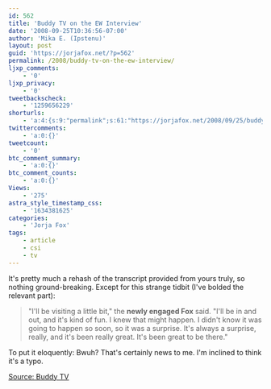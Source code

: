 ```yaml
---
id: 562
title: 'Buddy TV on the EW Interview'
date: '2008-09-25T10:36:56-07:00'
author: 'Mika E. (Ipstenu)'
layout: post
guid: 'https://jorjafox.net/?p=562'
permalink: /2008/buddy-tv-on-the-ew-interview/
ljxp_comments:
    - '0'
ljxp_privacy:
    - '0'
tweetbackscheck:
    - '1259656229'
shorturls:
    - 'a:4:{s:9:"permalink";s:61:"https://jorjafox.net/2008/09/25/buddy-tv-on-the-ew-interview/";s:7:"tinyurl";s:25:"http://tinyurl.com/lrumdw";s:4:"isgd";s:18:"http://is.gd/52VYQ";s:5:"bitly";s:20:"http://bit.ly/7ZmutZ";}'
twittercomments:
    - 'a:0:{}'
tweetcount:
    - '0'
btc_comment_summary:
    - 'a:0:{}'
btc_comment_counts:
    - 'a:0:{}'
Views:
    - '275'
astra_style_timestamp_css:
    - '1634381625'
categories:
    - 'Jorja Fox'
tags:
    - article
    - csi
    - tv
---
```


It's pretty much a rehash of the transcript provided from yours truly, so nothing ground-breaking.  Except for this strange tidbit (I've bolded the relevant part):

<blockquote>"I'll be visiting a little bit," the <b>newly engaged Fox</b> said.  "I'll be in and out, and it's kind of fun. I knew that might happen.  I didn't know it was going to happen so soon, so it was a surprise.  It's always a surprise, really, and it's been really great.  It's been great to be there."</blockquote>

To put it eloquently: Bwuh? That's certainly news to me. I'm inclined to think it's a typo.

<a href="http://www.buddytv.com/articles/csi/csi-actress-ill-be-visiting-a-23080.aspx">Source: Buddy TV</a>